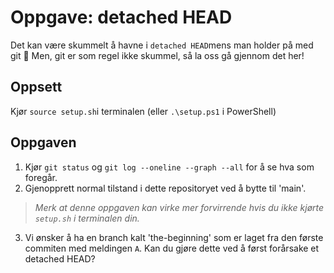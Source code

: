 # Oppgave: detached HEAD
Det kan være skummelt å havne i `detached HEAD`mens man holder på med git 🫣 Men, git er som regel ikke skummel, så la oss gå gjennom det her!

## Oppsett
Kjør `source setup.sh`i terminalen (eller `.\setup.ps1` i PowerShell)

 ## Oppgaven
 1. Kjør `git status` og `git log --oneline --graph --all` for å se hva som foregår.
2. Gjenopprett normal tilstand i dette repositoryet ved å bytte til 'main'.

>*Merk at denne oppgaven kan virke mer forvirrende hvis du ikke kjørte `setup.sh` i terminalen din.*

3. Vi ønsker å ha en branch kalt 'the-beginning' som er laget fra den første commiten med meldingen `A`. Kan du gjøre dette ved å først forårsake et detached HEAD?